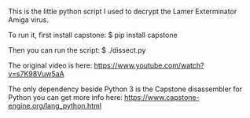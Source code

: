 This is the little python script I used to decrypt the Lamer Exterminator Amiga virus.

To run it, first install capstone:
$ pip install capstone

Then you can run the script:
$ ./dissect.py


The original video is here: https://www.youtube.com/watch?v=s7K98Vuw5aA

The only dependency beside Python 3 is the Capstone disassembler for Python you can get more info here: https://www.capstone-engine.org/lang_python.html



